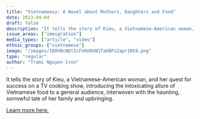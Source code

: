 ```yaml
---
title: "Vietnameasy: A Novel about Mothers, Daughters and Food"
date: 2023-04-04
draft: false
description: "It tells the story of Kieu, a Vietnamese-American woman, and her quest for success on a TV cooking show, introducing the intoxicating allure of Vietnamese food to a general audience, interwoven with the haunting, sorrowful tale of her family and upbringing."
issue_areas: ["immigration"]
media_types: ["article", "video"]
ethnic_groups: ["vietnamese"]
image: "/images/1B0VBcNEtIcFUHXRVW1TaKBPsZapr1Nt8.png"
type: "regular"
author: "Trami Nguyen Cron"
---
```


It tells the story of Kieu, a Vietnamese-American woman, and her quest for success on a TV cooking show, introducing the intoxicating allure of Vietnamese food to a general audience, interwoven with the haunting, sorrowful tale of her family and upbringing.

[Learn more here.](https://www.vietnameazy.com/)
